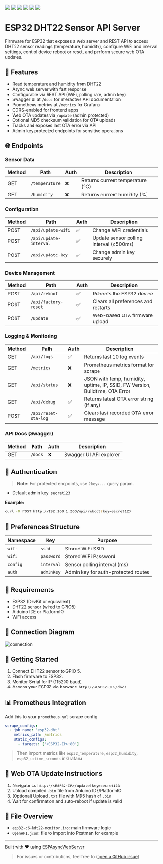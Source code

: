 <p align="left">
    <a href="https://github.com/Scout064/esp32-dht22-monitoring/releases/tag/v1.1">
        <img src="https://img.shields.io/badge/Latest_Stable_Release-v1.1-brightgreen" /></a>
    <a href="https://github.com/Scout064/esp32-dht22-monitoring/releases/tag/v1.1.1-alpha">
    <img src="https://img.shields.io/badge/Latest_Release-v1.1.1--alpha-red" /></a>
    <a href="">
        <img src="https://img.shields.io/badge/Arduino_IDE_Compile-passed-brightgreen" /></a>
    <a href="">
        <img src="https://img.shields.io/badge/Tested_on_ESP32-passed-brightgreen" /></a>
    <a href="https://github.com/Scout064/esp32-dht22-monitoring/issues">
        <img src="https://img.shields.io/badge/Known_Issues-1-yellow" /></a>
    <a href="#further-development">
        <img src="https://img.shields.io/badge/Development_Queue-1-blue" /></a>
</p>

# ESP32 DHT22 Sensor API Server

Firmware for ESP32 that exposes a web server and REST API to access DHT22 sensor readings (temperature, humidity), configure WiFi and interval settings, control device reboot or reset, and perform secure web OTA updates.

## 🔧 Features
- Read temperature and humidity from DHT22
- Async web server with fast response
- Configurable via REST API (WiFi, polling rate, admin key)
- Swagger UI at `/docs` for interactive API documentation
- Prometheus metrics at `/metrics` for Grafana
- CORS-enabled for frontend apps
- Web OTA updates via `/update` (admin protected)
- Optional MD5 checksum validation for OTA uploads
- Tracks and exposes last OTA error via API
- Admin key protected endpoints for sensitive operations

## 🌐 Endpoints

### Sensor Data
| Method | Path             | Auth | Description                      |
|--------|------------------|------|----------------------------------|
| GET    | `/temperature`   | ❌   | Returns current temperature (°C) |
| GET    | `/humidity`      | ❌   | Returns current humidity (%)     |

### Configuration
| Method | Path                    | Auth | Description                                |
|--------|-------------------------|------|--------------------------------------------|
| POST   | `/api/update-wifi`      | ✅   | Change WiFi credentials                    |
| POST   | `/api/update-interval`  | ✅   | Update sensor polling interval (≥500ms)    |
| POST   | `/api/update-key`       | ✅   | Change admin key securely                  |

### Device Management
| Method | Path                | Auth | Description                        |
|--------|---------------------|------|------------------------------------|
| POST   | `/api/reboot`       | ✅   | Reboots the ESP32 device           |
| POST   | `/api/factory-reset`| ✅   | Clears all preferences and restarts |
| POST   | `/update`           | ✅   | Web-based OTA firmware upload      |

### Logging & Monitoring
| Method | Path                 | Auth | Description                                  |
|--------|----------------------|------|----------------------------------------------|
| GET    | `/api/logs`          | ✅   | Returns last 10 log events                   |
| GET    | `/metrics`           | ❌   | Prometheus metrics format for scrape         |
| GET    | `/api/status`        | ❌   | JSON with temp, humidity, uptime, IP, SSID, FW Version, Buildtime, OTA Error |
| GET    | `/api/debug`         | ✅   | Returns latest OTA error string (if any)     |
| POST   | `/api/reset-ota-log` | ✅   | Clears last recorded OTA error message       |

### API Docs (Swagger)
| Method | Path     | Auth | Description               |
|--------|----------|------|---------------------------|
| GET    | `/docs`  | ❌   | Swagger UI API explorer   |

## 🔐 Authentication

> **Note:** For protected endpoints, use `?key=...` query param.
- Default admin key: `secret123`

**Example:**
```bash
curl -X POST http://192.168.1.200/api/reboot?key=secret123
```

## 💾 Preferences Structure
| Namespace | Key         | Purpose                         |
|-----------|-------------|---------------------------------|
| `wifi`    | `ssid`      | Stored WiFi SSID                |
| `wifi`    | `password`  | Stored WiFi Password            |
| `config`  | `interval`  | Sensor polling interval (ms)    |
| `auth`    | `adminKey`  | Admin key for auth-protected routes |

## 📌 Requirements
- ESP32 (DevKit or equivalent)
- DHT22 sensor (wired to GPIO5)
- Arduino IDE or PlatformIO
- WiFi access

## :electric_plug: Connection Diagram
![connection](https://github.com/user-attachments/assets/c09dd7ac-c429-49e9-b580-26d1cb084c49)

## 🚀 Getting Started
1. Connect DHT22 sensor to GPIO 5.
2. Flash firmware to ESP32.
3. Monitor Serial for IP (115200 baud).
4. Access your ESP32 via browser: `http://<ESP32-IP>/docs`

## 📊 Prometheus Integration
Add this to your `prometheus.yml` scrape config:
```yaml
scrape_configs:
  - job_name: 'esp32-dht'
    metrics_path: /metrics
    static_configs:
      - targets: ['<ESP32-IP>:80']
```
> Then import metrics like `esp32_temperature`, `esp32_humidity`, `esp32_uptime_seconds` in Grafana  

## 🔁 Web OTA Update Instructions
1. Navigate to: `http://<ESP32-IP>/update?key=secret123`
2. Upload compiled `.bin` file from Arduino IDE/PlatformIO
3. (Optional) Upload `.txt` file with MD5 hash of `.bin`
4. Wait for confirmation and auto-reboot if update is valid

## 📂 File Overview
- `esp32-c6-hdt22-monitor.ino`: main firmware logic
- `OpenAPI.json`: file to import into Postman for example

---

Built with ❤️ using [ESPAsyncWebServer](https://github.com/me-no-dev/ESPAsyncWebServer)

> For issues or contributions, feel free to ([open a GitHub issue](https://github.com/Scout064/esp32-dht22-monitoring))
